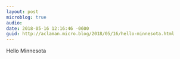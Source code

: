 ```yaml
---
layout: post
microblog: true
audio: 
date: 2018-05-16 12:16:46 -0600
guid: http://aclaman.micro.blog/2018/05/16/hello-minnesota.html
---
```

Hello Minnesota
